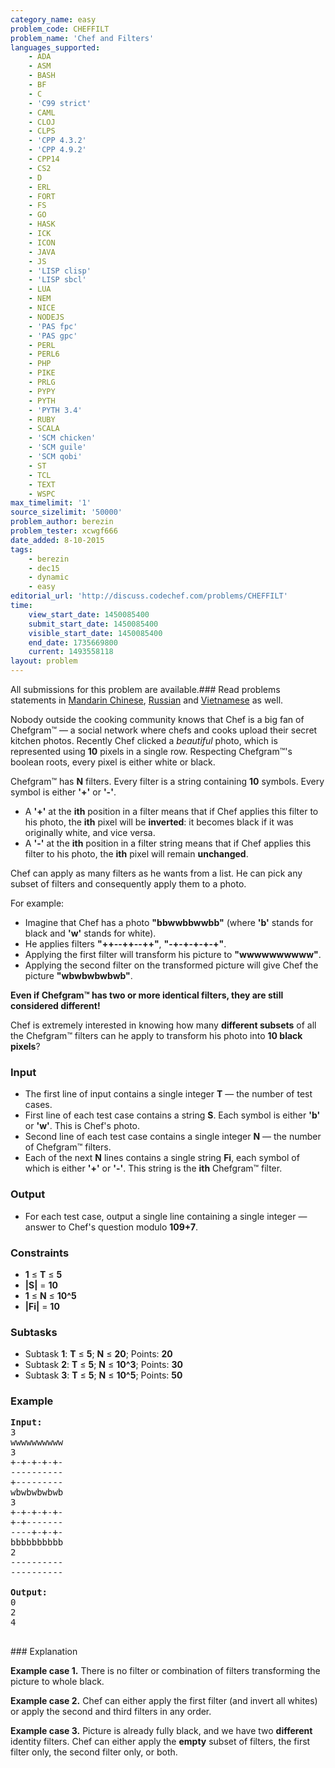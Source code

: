 ```yaml
---
category_name: easy
problem_code: CHEFFILT
problem_name: 'Chef and Filters'
languages_supported:
    - ADA
    - ASM
    - BASH
    - BF
    - C
    - 'C99 strict'
    - CAML
    - CLOJ
    - CLPS
    - 'CPP 4.3.2'
    - 'CPP 4.9.2'
    - CPP14
    - CS2
    - D
    - ERL
    - FORT
    - FS
    - GO
    - HASK
    - ICK
    - ICON
    - JAVA
    - JS
    - 'LISP clisp'
    - 'LISP sbcl'
    - LUA
    - NEM
    - NICE
    - NODEJS
    - 'PAS fpc'
    - 'PAS gpc'
    - PERL
    - PERL6
    - PHP
    - PIKE
    - PRLG
    - PYPY
    - PYTH
    - 'PYTH 3.4'
    - RUBY
    - SCALA
    - 'SCM chicken'
    - 'SCM guile'
    - 'SCM qobi'
    - ST
    - TCL
    - TEXT
    - WSPC
max_timelimit: '1'
source_sizelimit: '50000'
problem_author: berezin
problem_tester: xcwgf666
date_added: 8-10-2015
tags:
    - berezin
    - dec15
    - dynamic
    - easy
editorial_url: 'http://discuss.codechef.com/problems/CHEFFILT'
time:
    view_start_date: 1450085400
    submit_start_date: 1450085400
    visible_start_date: 1450085400
    end_date: 1735669800
    current: 1493558118
layout: problem
---
```

All submissions for this problem are available.###  Read problems statements in [Mandarin Chinese](http://www.codechef.com/download/translated/DEC15/mandarin/CHEFFILT.pdf), [Russian](http://www.codechef.com/download/translated/DEC15/russian/CHEFFILT.pdf) and [Vietnamese](http://www.codechef.com/download/translated/DEC15/vietnamese/CHEFFILT.pdf) as well.

Nobody outside the cooking community knows that Chef is a big fan of Chefgram™ — a social network where chefs and cooks upload their secret kitchen photos. Recently Chef clicked a _beautiful_ photo, which is represented using **10** pixels in a single row. Respecting Chefgram™'s boolean roots, every pixel is either white or black.

Chefgram™ has **N** filters. Every filter is a string containing **10** symbols. Every symbol is either **'+'** or **'-'**.

- A **'+'** at the **ith** position in a filter means that if Chef applies this filter to his photo, the **ith** pixel will be **inverted**: it becomes black if it was originally white, and vice versa.
- A **'-'** at the **ith** position in a filter string means that if Chef applies this filter to his photo, the **ith** pixel will remain **unchanged**.

Chef can apply as many filters as he wants from a list. He can pick any subset of filters and consequently apply them to a photo.

For example:

- Imagine that Chef has a photo **"bbwwbbwwbb"** (where **'b'** stands for black and **'w'** stands for white).
- He applies filters **"++--++--++"**, **"-+-+-+-+-+"**.
- Applying the first filter will transform his picture to **"wwwwwwwwww"**.
- Applying the second filter on the transformed picture will give Chef the picture **"wbwbwbwbwb"**.

**Even if Chefgram™ has two or more identical filters, they are still considered different!**

Chef is extremely interested in knowing how many **different subsets** of all the Chefgram™ filters can he apply to transform his photo into **10 black pixels**?

### Input

- The first line of input contains a single integer **T** — the number of test cases.
- First line of each test case contains a string **S**. Each symbol is either **'b'** or **'w'**. This is Chef's photo.
- Second line of each test case contains a single integer **N** — the number of Chefgram™ filters.
- Each of the next **N** lines contains a single string **Fi**, each symbol of which is either **'+'** or **'-'**. This string is the **ith** Chefgram™ filter.

### Output

- For each test case, output a single line containing a single integer — answer to Chef's question modulo **109+7**.

### Constraints

- **1** ≤ **T** ≤ **5**
- **|S|** = **10**
- **1** ≤ **N** ≤ **10^5**
- **|Fi|** = **10**

### Subtasks

- Subtask **1**: **T** ≤ **5**; **N** ≤ **20**; Points: **20**
- Subtask **2**: **T** ≤ **5**; **N** ≤ **10^3**; Points: **30**
- Subtask **3**: **T** ≤ **5**; **N** ≤ **10^5**; Points: **50**

### Example

<pre><b>Input:</b>
3
wwwwwwwwww
3
+-+-+-+-+-
----------
+---------
wbwbwbwbwb
3
+-+-+-+-+-
+-+-------
----+-+-+-
bbbbbbbbbb
2
----------
----------

<b>Output:</b>
0
2
4

</pre>### Explanation
**Example case 1.** There is no filter or combination of filters transforming the picture to whole black.

**Example case 2.** Chef can either apply the first filter (and invert all whites) or apply the second and third filters in any order.

**Example case 3.** Picture is already fully black, and we have two **different** identity filters. Chef can either apply the **empty** subset of filters, the first filter only, the second filter only, or both.
